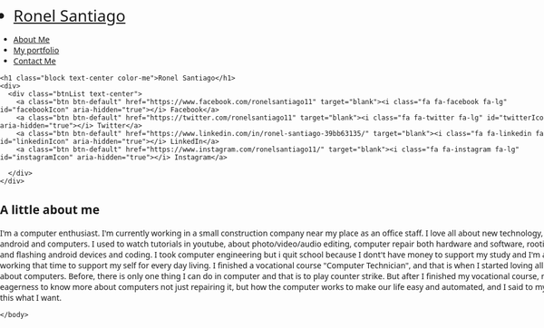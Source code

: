 <header>
  <link href='https://fonts.googleapis.com/css?family=Oxygen' rel='stylesheet' type="text/css">
  <script src="https://use.fontawesome.com/bbad49b085.js"></script>
<script>
	<link rel="stylesheet" href="https://maxcdn.bootstrapcdn.com/bootstrap/3.3.7/css/bootstrap.min.css" integrity="sha384-BVYiiSIFeK1dGmJRAkycuHAHRg32OmUcww7on3RYdg4Va+PmSTsz/K68vbdEjh4u" crossorigin="anonymous">

<!-- Optional theme -->
<link rel="stylesheet" href="https://maxcdn.bootstrapcdn.com/bootstrap/3.3.7/css/bootstrap-theme.min.css" integrity="sha384-rHyoN1iRsVXV4nD0JutlnGaslCJuC7uwjduW9SVrLvRYooPp2bWYgmgJQIXwl/Sp" crossorigin="anonymous">

<!-- Latest compiled and minified JavaScript -->
<script src="https://maxcdn.bootstrapcdn.com/bootstrap/3.3.7/js/bootstrap.min.js" integrity="sha384-Tc5IQib027qvyjSMfHjOMaLkfuWVxZxUPnCJA7l2mCWNIpG9mGCD8wGNIcPD7Txa" crossorigin="anonymous"></script>
</script>
  <style>
body
{font-color: white;
  margin: 0;
  padding: 0;
  font-family: sans, oxygen , times, serif;
}
#facebookIcon{
  color: #3B5998;
}
#twitterIcon{
  color:#1DA1F2;
 
}
#linkedinIcon{
  color: #0077b5;
}
#instagramIcon{
  color: #e1306c;
}
.primary{
  font-color: white;
  font-size: 2em;
}
.navbar{
  
  
}
.nav-pills{
  
  
 
}
.block{
  background-color: black;
  opacity:.7;
  width:50%;
  padding: 20px;
  margin-right: auto;
  margin-left: auto;
  margin-top: 25%;
  border: 2px solid;
  border-radius: 25px;
  box-shadow: 0 8px 16px -6px black;
  
}
h1
{
 font-size: 4.5em;
  
}
div{
  height: auto;
  width: 1000px;
  margin: 0 auto;
}
.color-me
{
  color: white;
}
.btn-default{
  background-color: black;
  color: white;
  border: 2px solid;
  border-radius: 10px;
  opacity:.7;
  box-shadow: 0 8px 16px -6px black;
}
.pageOne {
  background-image: url("https://www.adtechnosys.com/wp-content/uploads/2015/04/Website-Design-Background.png");
 background-size: cover;
  height: 900px;
}
.pageTwo{
  background-image: url("https://i0.wp.com/www.technobuckets.com/wp-content/uploads/2017/03/hd-background-images-for-websites-009.jpg");
background-size: cover;
  margin-bottom: 5px;
  height: 1000px;
}
   h2
{color: white;
  font-size: 3.5em;
  margin-top: 15%;
  margin-bottom:7%;
  text-shadow: 0 8px 16px -6px black;
 }
  
}
.well{
  opacity: .5;
  box-shadow: 0 8px 16px -6px black;
 
}
.pageThree {
  background-image: url("https://static.pexels.com/photos/34676/pexels-photo.jpg");
 background-size: cover;
  height: 600px;
}
.pageFour{
  	background-image: url("https://static.pexels.com/photos/90807/pexels-photo-90807.jpeg");
background-size: cover;
  height: 600px;
}
</style>
</header>
<div class="pageOne" id="p1">
<ul class="nav nav-pills navbar-inverse">
  <li class="primary"><a href="#p1">Ronel Santiago</a></li>
  </ul>
  <ul class="nav nav-pills text-left navbar-inverse">
  <li class="btn" type="#"><a href="#p2">About Me</a></li>
  <li class="btn"><a href="#p3">My portfolio</a></li>
  <li class="btn"><a href="#p4">Contact Me</a></li>
</ul>

  <body>

    <h1 class="block text-center color-me">Ronel Santiago</h1>
    <div>
      <div class="btnList text-center">
        <a class="btn btn-default" href="https://www.facebook.com/ronelsantiago11" target="blank"><i class="fa fa-facebook fa-lg" id="facebookIcon" aria-hidden="true"></i> Facebook</a>
        <a class="btn btn-default" href="https://twitter.com/ronelsantiago11" target="blank"><i class="fa fa-twitter fa-lg" id="twitterIcon" aria-hidden="true"></i> Twitter</a>
        <a class="btn btn-default" href="https://www.linkedin.com/in/ronel-santiago-39bb63135/" target="blank"><i class="fa fa-linkedin fa-lg" id="linkedinIcon" aria-hidden="true"></i> LinkedIn</a>
        <a class="btn btn-default" href="https://www.instagram.com/ronelsantiago11/" target="blank"><i class="fa fa-instagram fa-lg" id="instagramIcon" aria-hidden="true"></i> Instagram</a>
        
      </div>
    </div>
</div>
</div>
<div class="pageTwo" id="p2">
  <div class="row">
    <div class="col-md-6">
      <h2 class="text-right">A little about me</h2>
      <div class="col-md-12">
        <p class="text-center well">I'm a computer enthusiast. I'm currently working in a small construction company near my place as an office staff. I love all about new technology, android and computers.
        I used to watch tutorials in youtube, about photo/video/audio editing, computer repair both hardware and software, rooting and flashing android devices and coding. I took computer engineering but i quit school because I dont't have money to support
          my study and I'm also working that time to support my self for every day living. I finished a vocational course "Computer Technician", and that is when I started loving all about computers.
        Before, there is only one thing I can do in computer and that is to play counter strike. But after I finished my vocational course, my eagerness to know more about computers not just repairing it, but how the computer works to make our life easy
          and automated, and I said to my self this what I want.
        </p>
      </div>
    </div>
  </div>
  <div class="pageThree" id="p3">
    
  </div>
  <div class="pageFour" id="p4">
    
  </div>
  <div class="pagefive" id="p5">
    
  </div>
  
    </body>
